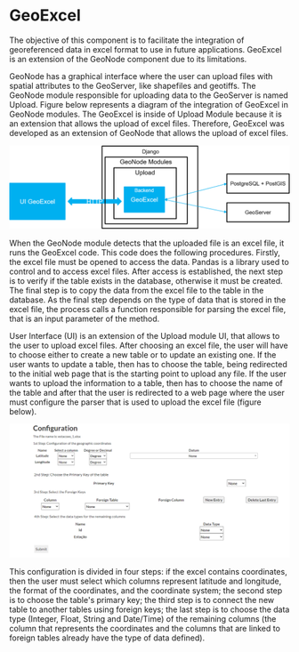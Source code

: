 # GeoExcel

The objective of this component is to facilitate the integration of georeferenced data in excel format to use in future applications. GeoExcel is an extension of the GeoNode component due to its limitations.

GeoNode has a graphical interface where the user can upload files with spatial attributes to the GeoServer, like shapefiles and geotiffs. The GeoNode module responsible for uploading data to the GeoServer is named Upload. Figure below represents a diagram of the integration of GeoExcel in GeoNode modules. The GeoExcel is inside of Upload Module because it is an extension that allows the upload of excel files. Therefore, GeoExcel was developed as an extension of GeoNode that allows the upload of excel files.

![GeoExcel Diagram](https://github.com/FMMFHD/GeoExcel/blob/main/img_readme/Geo_Excel_diagram.png)

When the GeoNode module detects that the uploaded file is an excel file, it runs the GeoExcel code. This code does the following procedures. Firstly, the excel file must be opened to access the data. Pandas is a library used to control and to access excel files. After access is established, the next step is to verify if the table exists in the database, otherwise it must be created. The final step is to copy the data from the excel file to the table in the database. As the final step depends on the type of data that is stored in the excel file, the process calls a function responsible for parsing the excel file, that is an input parameter of the method.

User Interface (UI) is an extension of the Upload module UI, that allows to the user to upload excel files. After choosing an excel file, the user will have to choose either to create a new table or to update an existing one. If the user wants to update a table, then has to choose the table, being redirected to the initial web page that is the starting point to upload any file. If the user wants to upload the information to a table, then has to choose the name of the table and after that the user is redirected to a web page where the user must configure the parser that is used to upload the excel file (figure below). 

![Configurator](https://github.com/FMMFHD/GeoExcel/blob/main/img_readme/Configurador.png)

This configuration is divided in four steps: if the excel contains coordinates, then the user must select which columns represent latitude and longitude, the format of the coordinates, and the coordinate system; the second step is to choose the table's primary key; the third step is to connect the new table to another tables using foreign keys; the last step is to choose the data type (Integer, Float, String and Date/Time) of the remaining columns (the column that represents the coordinates and the columns that are linked to foreign tables already have the type of data defined).